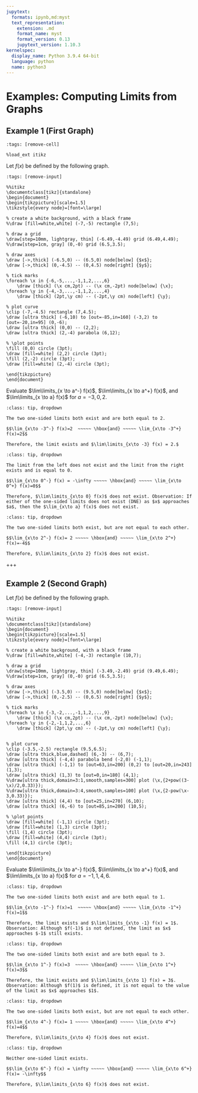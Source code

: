 ```yaml
---
jupytext:
  formats: ipynb,md:myst
  text_representation:
    extension: .md
    format_name: myst
    format_version: 0.13
    jupytext_version: 1.10.3
kernelspec:
  display_name: Python 3.9.4 64-bit
  language: python
  name: python3
---
```


# Examples: Computing Limits from Graphs

## Example 1 (First Graph) 

```{code-cell}
:tags: [remove-cell]

%load_ext itikz
```

Let $f(x)$ be defined by the following graph.  

```{code-cell}
:tags: [remove-input]

%%itikz
\documentclass[tikz]{standalone}
\begin{document}
\begin{tikzpicture}[scale=1.5]
\tikzstyle{every node}=[font=\large]

% create a white background, with a black frame
%\draw [fill=white,white] (-7,-5) rectangle (7,5); 

% draw a grid
\draw[step=10mm, lightgray, thin] (-6.49,-4.49) grid (6.49,4.49); 
%\draw[step=1cm, gray] (0,-0) grid (6.5,3.5); 

% draw axes
\draw [->,thick] (-6.5,0) -- (6.5,0) node[below] {$x$}; 
\draw [->,thick] (0,-4.5) -- (0,4.5) node[right] {$y$};

% tick marks
\foreach \x in {-6,-5,...,-1,1,2,...,6} 
	\draw [thick] (\x cm,2pt) -- (\x cm,-2pt) node[below] {\x};
\foreach \y in {-4,-3,...,-1,1,2,...,4} 
	\draw [thick] (2pt,\y cm) -- (-2pt,\y cm) node[left] {\y};

% plot curve
\clip (-7,-4.5) rectangle (7,4.5);
\draw [ultra thick] (-6,10) to [out=-85,in=160] (-3,2) to [out=-20,in=95] (0,-6);
\draw [ultra thick] (0,0) -- (2,2);
\draw [ultra thick] (2,-4) parabola (6,12);

% \plot points
\fill (0,0) circle (3pt);
\draw [fill=white] (2,2) circle (3pt);
\fill (2,-2) circle (3pt);
\draw [fill=white] (2,-4) circle (3pt);

\end{tikzpicture}
\end{document}
```


Evaluate $\lim\limits_{x \to a^-} f(x)$, $\lim\limits_{x \to a^+} f(x)$, and $\lim\limits_{x \to a} f(x)$ for $a = -3, 0, 2$.


```{admonition} $\mathbf{a=-3} \quad$ (Click to show solution)
:class: tip, dropdown

The two one-sided limits both exist and are both equal to 2.

$$\lim_{x\to -3^-} f(x)=2  ~~~~~ \hbox{and} ~~~~~ \lim_{x\to -3^+} f(x)=2$$

Therefore, the limit exists and $\lim\limits_{x\to -3} f(x) = 2.$
```

```{admonition} $\mathbf{a=0} \quad$ (Click to show solution)
:class: tip, dropdown

The limit from the left does not exist and the limit from the right exists and is equal to 0.

$$\lim_{x\to 0^-} f(x) = -\infty ~~~~~ \hbox{and} ~~~~~ \lim_{x\to 0^+} f(x)=0$$

Therefore, $\lim\limits_{x\to 0} f(x)$ does not exist. Observation: If either of the one-sided limits does not exist (DNE) as $x$ approaches $a$, then the $\lim_{x\to a} f(x)$ does not exist.
```

```{admonition} $\mathbf{a=2} \quad$ (Click to show solution)
:class: tip, dropdown

The two one-sided limits both exist, but are not equal to each other.

$$\lim_{x\to 2^-} f(x)= 2 ~~~~~ \hbox{and} ~~~~~ \lim_{x\to 2^+} f(x)=-4$$

Therefore, $\lim\limits_{x\to 2} f(x)$ does not exist.
```
+++

## Example 2 (Second Graph)

Let $f(x)$ be defined by the following graph.  

```{code-cell}
:tags: [remove-input]

%%itikz
\documentclass[tikz]{standalone}
\begin{document}
\begin{tikzpicture}[scale=1.5]
\tikzstyle{every node}=[font=\large]

% create a white background, with a black frame
%\draw [fill=white,white] (-4,-3) rectangle (10,7); 

% draw a grid
\draw[step=10mm, lightgray, thin] (-3.49,-2.49) grid (9.49,6.49); 
%\draw[step=1cm, gray] (0,-0) grid (6.5,3.5); 

% draw axes
\draw [->,thick] (-3.5,0) -- (9.5,0) node[below] {$x$}; 
\draw [->,thick] (0,-2.5) -- (0,6.5) node[right] {$y$};

% tick marks
\foreach \x in {-3,-2,...,-1,1,2,...,9} 
	\draw [thick] (\x cm,2pt) -- (\x cm,-2pt) node[below] {\x};
\foreach \y in {-2,-1,1,2,...,6} 
	\draw [thick] (2pt,\y cm) -- (-2pt,\y cm) node[left] {\y};


% plot curve
\clip (-3.5,-2.5) rectangle (9.5,6.5);
\draw [ultra thick,blue,dashed] (6,-3) -- (6,7);
\draw [ultra thick] (-4,4) parabola bend (-2,0) (-1,1);
\draw [ultra thick] (-1,1) to [out=63,in=200] (0,2) to [out=20,in=243] (1,3);
\draw [ultra thick] (1,3) to [out=0,in=180] (4,1);
%\draw[ultra thick,domain=3:1,smooth,samples=300] plot (\x,{2+pow((3-\x)/2,0.33)});
%\draw[ultra thick,domain=3:4,smooth,samples=100] plot (\x,{2-pow(\x-3,0.33)});
\draw [ultra thick] (4,4) to [out=25,in=270] (6,10);
\draw [ultra thick] (6,-6) to [out=85,in=200] (10,5);

% \plot points
\draw [fill=white] (-1,1) circle (3pt);
\draw [fill=white] (1,3) circle (3pt);
\fill (1,4) circle (3pt);
\draw [fill=white] (4,4) circle (3pt);
\fill (4,1) circle (3pt);

\end{tikzpicture}
\end{document}
```

Evaluate $\lim\limits_{x \to a^-} f(x)$, $\lim\limits_{x \to a^+} f(x)$, and $\lim\limits_{x \to a} f(x)$ for $a = -1, 1, 4, 6$.


```{admonition} $\mathbf{a=-1} \quad$ (Click to show solution)
:class: tip, dropdown

The two one-sided limits both exist and are both equal to 1.

$$\lim_{x\to -1^-} f(x)=1  ~~~~~ \hbox{and} ~~~~~ \lim_{x\to -1^+} f(x)=1$$

Therefore, the limit exists and $\lim\limits_{x\to -1} f(x) = 1$.  Observation: Although $f(-1)$ is not defined, the limit as $x$ approaches $-1$ still exists.
```

```{admonition} $\mathbf{a=1} \quad$ (Click to show solution)
:class: tip, dropdown

The two one-sided limits both exist and are both equal to 3.

$$\lim_{x\to 1^-} f(x)=3  ~~~~~ \hbox{and} ~~~~~ \lim_{x\to 1^+} f(x)=3$$

Therefore, the limit exists and $\lim\limits_{x\to 1} f(x) = 3$.  Observation: Although $f(1)$ is defined, it is not equal to the value of the limit as $x$ approaches $1$.
```

```{admonition} $\mathbf{a=4} \quad$ (Click to show solution)
:class: tip, dropdown

The two one-sided limits both exist, but are not equal to each other.

$$\lim_{x\to 4^-} f(x)= 1 ~~~~~ \hbox{and} ~~~~~ \lim_{x\to 4^+} f(x)=4$$

Therefore, $\lim\limits_{x\to 4} f(x)$ does not exist.
```


```{admonition} $\mathbf{a=6} \quad$ (Click to show solution)
:class: tip, dropdown

Neither one-sided limit exists.

$$\lim_{x\to 6^-} f(x) = \infty ~~~~~ \hbox{and} ~~~~~ \lim_{x\to 6^+} f(x)= -\infty$$

Therefore, $\lim\limits_{x\to 6} f(x)$ does not exist.
```